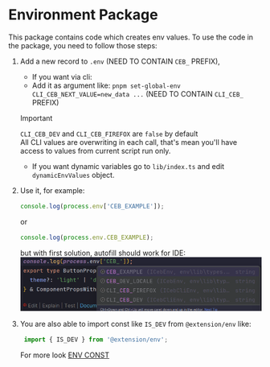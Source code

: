 # Environment Package

This package contains code which creates env values.
To use the code in the package, you need to follow those steps:

1. Add a new record to `.env` (NEED TO CONTAIN `CEB_` PREFIX),

    - If you want via cli:
    - Add it as argument like: `pnpm set-global-env CLI_CEB_NEXT_VALUE=new_data ...` (NEED TO CONTAIN `CLI_CEB_` PREFIX)

   > [!IMPORTANT]
   > `CLI_CEB_DEV` and `CLI_CEB_FIREFOX` are `false` by default \
   > All CLI values are overwriting in each call, that's mean you'll have access to values from current script run only.

    - If you want dynamic variables go to `lib/index.ts` and edit `dynamicEnvValues` object.

2. Use it, for example:
    ```ts
    console.log(process.env['CEB_EXAMPLE']);
    ```
   or
   ```ts
   console.log(process.env.CEB_EXAMPLE);
   ```
   but with first solution, autofill should work for IDE:
   ![img.png](use-env-example.png)
3. You are also able to import const like `IS_DEV` from `@extension/env` like:
   ```ts
    import { IS_DEV } from '@extension/env';
    ```
   For more look [ENV CONST](lib/const.ts)